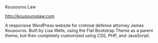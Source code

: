 Kousouros Law

http://kousouroslaw.com

A responsive WordPress website for criminal defense attorney James Kousouros. Built by Lisa Wells, using the Flat Bootstrap Theme as a parent theme, but then completely customized using CSS, PHP, and JavaScript. 